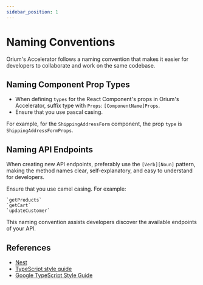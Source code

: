 ```yaml
---
sidebar_position: 1
---
```

# Naming Conventions

Orium's Accelerator follows a naming convention that makes it easier for  developers to collaborate and work on the same codebase.

## Naming Component Prop Types

- When defining `types` for the React Component's props in Orium's Accelerator, suffix type with `Props`: `[ComponentName]Props`.
- Ensure that you use pascal casing.

For example, for the `ShippingAddressForm` component, the prop `type` is `ShippingAddressFormProps`.

## Naming API Endpoints

When creating new API endpoints, preferably use the `[Verb][Noun]` pattern, making the method names clear, self-explanatory, and easy to understand for developers.

Ensure that you use camel casing. For example:

    `getProducts`
    `getCart`
    `updateCustomer`

This naming convention assists developers discover the available endpoints of your API.

## References

-  [Nest](https://github.com/nestjs/nest)
-  [TypeScript style guide](https://ts.dev/style/#naming-style)
-  [Google TypeScript Style Guide](https://google.github.io/styleguide/tsguide.html#naming-style)
